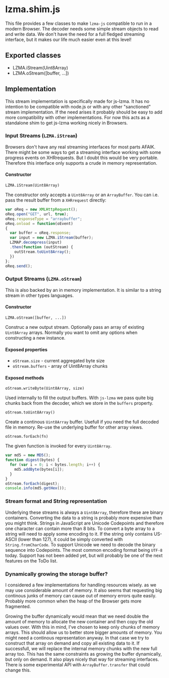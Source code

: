 # lzma.shim.js

This file provides a few classes to make `lzma-js` compatible to run in a
modern Browser. The decoder needs some simple stream objects to read and
write data. We don't have the need for a full fledged streaming interface,
but it makes our life much easier even at this level!

## Exported classes

- LZMA.iStream(Uint8Array)
- LZMA.oStream([buffer, ...])

## Implementation

This stream implementation is specifically made for js-lzma. It has no
intention to be compatible with node.js or with any other "sanctioned"
stream implementation. If the need arises it probably should be easy
to add more compatibility with other implementations. For now this
acts as a standalone shim to get js-lzma working nicely in Browsers.

### Input Streams (`LZMA.iStream`)

Browsers don't have any real streaming interfaces for most parts AFAIK.
There might be some ways to get a streaming interface working with some
progress events on XHRrequests. But I doubt this would be very portable.
Therefore this interface only supports a crude in memory representation.

#### Constructor

`LZMA.iStream(Uint8Array)`

The constructor only accepts a `Uint8Array` or an `ArrayBuffer`. You can
i.e. pass the result buffer from a `XHRrequest` directly:

```js
var oReq = new XMLHttpRequest();
oReq.open("GET", url, true);
oReq.responseType = "arraybuffer";
oReq.onload = function(oEvent)
{
  var buffer = oReq.response;
  var input = new LZMA.iStream(buffer);
  LZMAP.decompress(input)
  .then(function (outStream) {
    outStream.toUint8Array();
  })
};
oReq.send();
```

### Output Streams (`LZMA.oStream`)

This is also backed by an in memory implementation. It is similar to a string
stream in other types languages. 

#### Constructor

`LZMA.oStream([buffer, ...])`

Construc a new output stream. Optionally pass an array of existing `Uint8Array`
arrays. Normally you want to omit any options when constructing a new instance. 

#### Exposed properties

- `oStream.size` - current aggregated byte size
- `oStream.buffers` - array of Uint8Array chunks

#### Exposed methods

`oStream.writeByte(Uint8Array, size)`

Used internally to fill the output buffers. With `js-lzma` we pass quite big
chunks back from the decoder, which we store in the `buffers` property.

`oStream.toUint8Array()`

Create a continous `Uint8Array` buffer. Usefull if you need the full decoded
file in memory. Re-use the underlying buffer for other array views.

`oStream.forEach(fn)`

The given function is invoked for every `Uint8Array`.

```js
var md5 = new MD5();
function digest(bytes) {
  for (var i = 0; i < bytes.length; i++) {
    md5.addByte(bytes[i]);
  }
}
oStream.forEach(digest);
console.info(md5.getHex());
```

### Stream format and String representation

Underlying these streams is always a `Uint8Array`, therefore these are binary
containers. Converting the data to a string is probably more expensive than
you might think. Strings in JavaScript are Unicode Codepoints and therefore
one character can contain more than 8 bits. To convert a byte array to a string
will need to apply some encoding to it. If the string only contains US-ASCII
(lower than 127), it could be simply converted with `String.fromCharCode`.
To support Unicode we need to decode the binary sequence into Codepoints.
The most common encoding format being `UTF-8` today. Support has not been
added yet, but will probably be one of the next features on the ToDo list.

### Dynamically growing the storage buffer?

I considered a few implementations for handling resources wisely. as we
may use considerable amount of memory. It also seems that requesting big
continous junks of memory can cause out of memory errors quite easily.
Probably more common when the heap of the Browser gets more fragmented.

Growing the buffer dynamically would mean that we need double the amount
of memory to allocate the new container and then copy the old values over.
With this in mind, I've chosen to keep only chunks of memory arrays. This
should allow us to better store bigger amounts of memory. You might need
a continous representation anyway. In that case we try to construct that
array on demand and copy all existing data to it. If successfull, we will
replace the internal memory chunks with the new full array too. This has
the same constraints as growing the buffer dynamically, but only on demand.
It also plays nicely that way for streaming interfaces. There is some
experimental API with `ArrayBuffer.transfer` that could change this.
